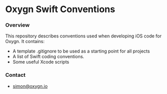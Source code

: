 # Oxygn Swift Conventions #

### Overview ###

This repository describes conventions used when developing iOS code for Oxygn. It contains:

* A template .gitignore to be used as a starting point for all projects
* A list of Swift coding conventions.
* Some useful Xcode scripts

### Contact ###

* simon@oxygn.io